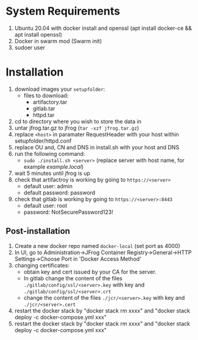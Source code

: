 # System Requirements

1. Ubuntu 20.04 with docker install and openssl (apt install docker-ce && apt install openssl)
2. Docker in swarm mod (Swarm init)
3. sudoer user

# Installation

1. download images your `setupfolder`:
    * files to download:
        * artifactory.tar
        * gitlab.tar
        * httpd.tar
2. cd to directory where you wish to store the data in
3. untar jfrog.tar.gz to jfrog (`tar -xzf jfrog.tar.gz`)
4. replace `<host>` in paramater RequestHeader with your host within setupfolder/httpd.conf
5. replace OU and, CN and DNS in install.sh with your host and DNS
6. run the following command:
    * `sudo ./install.sh <server>` (replace server with host name, for example *example.local*)
7. wait 5 minutes until jfrog is up
8. check that artifactroy is working by going to `https://<server>` 
    * default user: admin 
    * default password: password
9. check that gitlab is working by going to `https://<server>:8443` 
    * default user: root 
    * password: NotSecurePassword123! 

## Post-installation

1. Create a new docker repo named `docker-local` (set port as 4000)
2. In UI, go to Administration->JFrog Container Registry->General->HTTP Settings->Choose Port in 'Docker Access Method'
3. changing certificates: 
    * obtain key and cert issued by your CA for the server.
    * In gitlab change the content of the files `./gitlab/config/ssl/<server>.key` with key and `./gitlab/config/ssl/<server>.crt`
    * change the content of the files `./jcr/<server>.key` with key and `./jcr/<server>.cert`
4. restart the docker stack by "docker stack rm xxxx" and "docker stack deploy -c docker-compose.yml xxx"  
3. restart the docker stack by "docker stack rm xxxx" and "docker stack deploy -c docker-compose.yml xxx" 
